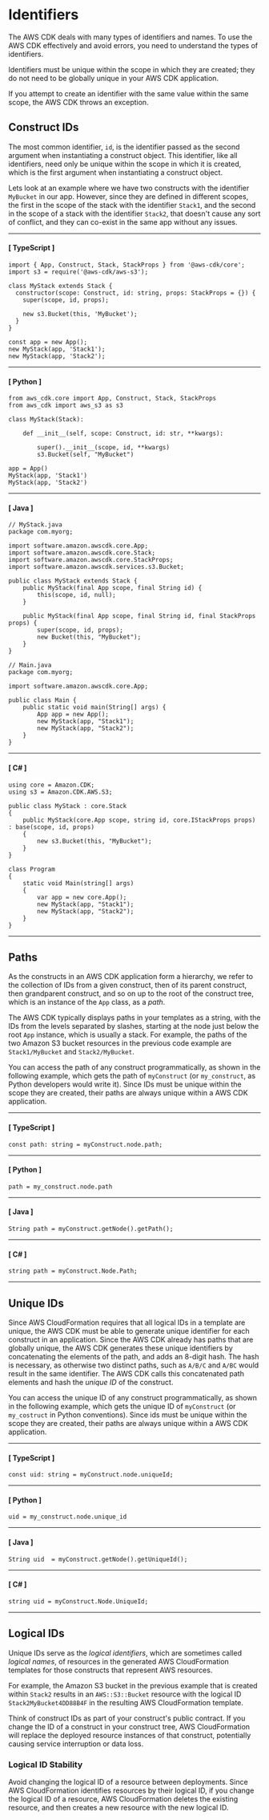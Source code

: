 # Identifiers<a name="identifiers"></a>

The AWS CDK deals with many types of identifiers and names\. To use the AWS CDK effectively and avoid errors, you need to understand the types of identifiers\.

Identifiers must be unique within the scope in which they are created; they do not need to be globally unique in your AWS CDK application\.

If you attempt to create an identifier with the same value within the same scope, the AWS CDK throws an exception\.

## Construct IDs<a name="identifiers_construct_ids"></a>

The most common identifier, `id`, is the identifier passed as the second argument when instantiating a construct object\. This identifier, like all identifiers, need only be unique within the scope in which it is created, which is the first argument when instantiating a construct object\.

Lets look at an example where we have two constructs with the identifier `MyBucket` in our app\. However, since they are defined in different scopes, the first in the scope of the stack with the identifier `Stack1`, and the second in the scope of a stack with the identifier `Stack2`, that doesn't cause any sort of conflict, and they can co\-exist in the same app without any issues\.

------
#### [ TypeScript ]

```
import { App, Construct, Stack, StackProps } from '@aws-cdk/core';
import s3 = require('@aws-cdk/aws-s3');

class MyStack extends Stack {
  constructor(scope: Construct, id: string, props: StackProps = {}) {
    super(scope, id, props);

    new s3.Bucket(this, 'MyBucket');
  }
}

const app = new App();
new MyStack(app, 'Stack1');
new MyStack(app, 'Stack2');
```

------
#### [ Python ]

```
from aws_cdk.core import App, Construct, Stack, StackProps
from aws_cdk import aws_s3 as s3

class MyStack(Stack):

    def __init__(self, scope: Construct, id: str, **kwargs):

        super().__init__(scope, id, **kwargs)
        s3.Bucket(self, "MyBucket")

app = App()
MyStack(app, 'Stack1')
MyStack(app, 'Stack2')
```

------
#### [ Java ]

```
// MyStack.java
package com.myorg;

import software.amazon.awscdk.core.App;
import software.amazon.awscdk.core.Stack;
import software.amazon.awscdk.core.StackProps;
import software.amazon.awscdk.services.s3.Bucket;

public class MyStack extends Stack {
    public MyStack(final App scope, final String id) {
        this(scope, id, null);
    }
    
    public MyStack(final App scope, final String id, final StackProps props) {
        super(scope, id, props);
        new Bucket(this, "MyBucket");
    }
}

// Main.java
package com.myorg;

import software.amazon.awscdk.core.App;

public class Main {
    public static void main(String[] args) {
        App app = new App();
        new MyStack(app, "Stack1");
        new MyStack(app, "Stack2");
    }
}
```

------
#### [ C\# ]

```
using core = Amazon.CDK;
using s3 = Amazon.CDK.AWS.S3;

public class MyStack : core.Stack
{
    public MyStack(core.App scope, string id, core.IStackProps props) : base(scope, id, props)
    {
        new s3.Bucket(this, "MyBucket");
    }
}

class Program
{
    static void Main(string[] args)
    {
        var app = new core.App();
        new MyStack(app, "Stack1");
        new MyStack(app, "Stack2");
    }
}
```

------

## Paths<a name="identifiers_paths"></a>

As the constructs in an AWS CDK application form a hierarchy, we refer to the collection of IDs from a given construct, then of its parent construct, then grandparent construct, and so on up to the root of the construct tree, which is an instance of the `App` class, as a *path*\.

The AWS CDK typically displays paths in your templates as a string, with the IDs from the levels separated by slashes, starting at the node just below the root `App` instance, which is usually a stack\. For example, the paths of the two Amazon S3 bucket resources in the previous code example are `Stack1/MyBucket` and `Stack2/MyBucket`\.

You can access the path of any construct programmatically, as shown in the following example, which gets the path of `myConstruct` \(or `my_construct`, as Python developers would write it\)\. Since IDs must be unique within the scope they are created, their paths are always unique within a AWS CDK application\.

------
#### [ TypeScript ]

```
const path: string = myConstruct.node.path;
```

------
#### [ Python ]

```
path = my_construct.node.path
```

------
#### [ Java ]

```
String path = myConstruct.getNode().getPath();
```

------
#### [ C\# ]

```
string path = myConstruct.Node.Path;
```

------

## Unique IDs<a name="identifiers_unique_ids"></a>

Since AWS CloudFormation requires that all logical IDs in a template are unique, the AWS CDK must be able to generate unique identifier for each construct in an application\. Since the AWS CDK already has paths that are globally unique, the AWS CDK generates these unique identifiers by concatenating the elements of the path, and adds an 8\-digit hash\. The hash is necessary, as otherwise two distinct paths, such as `A/B/C` and `A/BC` would result in the same identifier\. The AWS CDK calls this concatenated path elements and hash the *unique ID* of the construct\.

You can access the unique ID of any construct programmatically, as shown in the following example, which gets the unique ID of `myConstruct` \(or `my_costruct` in Python conventions\)\. Since ids must be unique within the scope they are created, their paths are always unique within a AWS CDK application\.

------
#### [ TypeScript ]

```
const uid: string = myConstruct.node.uniqueId;
```

------
#### [ Python ]

```
uid = my_construct.node.unique_id
```

------
#### [ Java ]

```
String uid  = myConstruct.getNode().getUniqueId();
```

------
#### [ C\# ]

```
string uid = myConstruct.Node.UniqueId;
```

------

## Logical IDs<a name="identifiers_logical_ids"></a>

Unique IDs serve as the *logical identifiers*, which are sometimes called *logical names*, of resources in the generated AWS CloudFormation templates for those constructs that represent AWS resources\.

For example, the Amazon S3 bucket in the previous example that is created within `Stack2` results in an `AWS::S3::Bucket` resource with the logical ID `Stack2MyBucket4DD88B4F` in the resulting AWS CloudFormation template\.

Think of construct IDs as part of your construct's public contract\. If you change the ID of a construct in your construct tree, AWS CloudFormation will replace the deployed resource instances of that construct, potentially causing service interruption or data loss\.

### Logical ID Stability<a name="identifiers_logical_id_stability"></a>

Avoid changing the logical ID of a resource between deployments\. Since AWS CloudFormation identifies resources by their logical ID, if you change the logical ID of a resource, AWS CloudFormation deletes the existing resource, and then creates a new resource with the new logical ID\.
